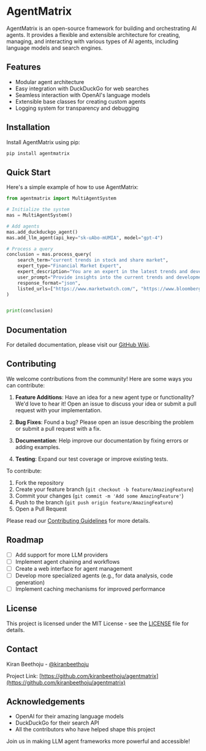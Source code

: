 # AgentMatrix

AgentMatrix is an open-source framework for building and orchestrating AI agents. It provides a flexible and extensible architecture for creating, managing, and interacting with various types of AI agents, including language models and search engines.

## Features

- Modular agent architecture
- Easy integration with DuckDuckGo for web searches
- Seamless interaction with OpenAI's language models
- Extensible base classes for creating custom agents
- Logging system for transparency and debugging

## Installation

Install AgentMatrix using pip:

```bash
pip install agentmatrix
```

## Quick Start

Here's a simple example of how to use AgentMatrix:

```python
from agentmatrix import MultiAgentSystem

# Initialize the system
mas = MultiAgentSystem()

# Add agents
mas.add_duckduckgo_agent()
mas.add_llm_agent(api_key="sk-uAbo-mUMIA", model="gpt-4")

# Process a query
conclusion = mas.process_query(
    search_term="current trends in stock and share market",
    expert_type="Financial Market Expert",
    expert_description="You are an expert in the latest trends and developments in the global stock and share market.",
    user_prompt="Provide insights into the current trends and developments in the stock and share market. Include reference links.",
    response_format="json",
    listed_urls=["https://www.marketwatch.com/", "https://www.bloomberg.com/markets"] #which URLs should be referred
)


print(conclusion)
```

## Documentation

For detailed documentation, please visit our [GitHub Wiki](https://github.com/kiranbeethoju/agentmatrix/wiki).

## Contributing

We welcome contributions from the community! Here are some ways you can contribute:

1. **Feature Additions**: Have an idea for a new agent type or functionality? We'd love to hear it! Open an issue to discuss your idea or submit a pull request with your implementation.

2. **Bug Fixes**: Found a bug? Please open an issue describing the problem or submit a pull request with a fix.

3. **Documentation**: Help improve our documentation by fixing errors or adding examples.

4. **Testing**: Expand our test coverage or improve existing tests.

To contribute:

1. Fork the repository
2. Create your feature branch (`git checkout -b feature/AmazingFeature`)
3. Commit your changes (`git commit -m 'Add some AmazingFeature'`)
4. Push to the branch (`git push origin feature/AmazingFeature`)
5. Open a Pull Request

Please read our [Contributing Guidelines](CONTRIBUTING.md) for more details.

## Roadmap

- [ ] Add support for more LLM providers
- [ ] Implement agent chaining and workflows
- [ ] Create a web interface for agent management
- [ ] Develop more specialized agents (e.g., for data analysis, code generation)
- [ ] Implement caching mechanisms for improved performance

## License

This project is licensed under the MIT License - see the [LICENSE](LICENSE) file for details.

## Contact

Kiran Beethoju - [@kiranbeethoju](https://twitter.com/kiranbeethoju)

Project Link: [https://github.com/kiranbeethoju/agentmatrix](https://github.com/kiranbeethoju/agentmatrix)

## Acknowledgements

- OpenAI for their amazing language models
- DuckDuckGo for their search API
- All the contributors who have helped shape this project

Join us in making LLM agent frameworks more powerful and accessible!
